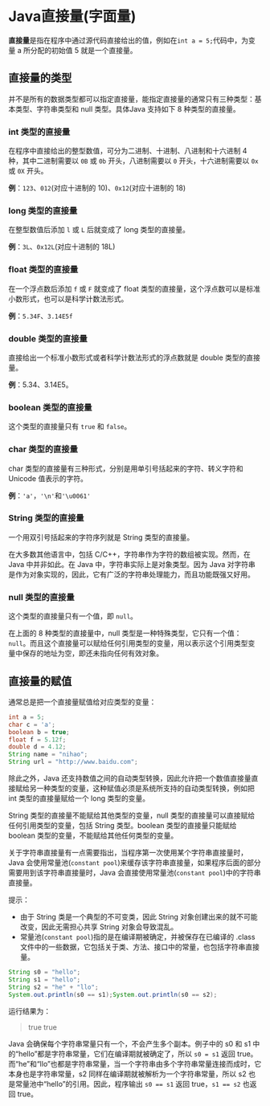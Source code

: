 # Java直接量(字面量)

**直接量**是指在程序中通过源代码直接给出的值，例如在`int a = 5;`代码中，为变量 a 所分配的初始值 5 就是一个直接量。

## 直接量的类型

并不是所有的数据类型都可以指定直接量，能指定直接量的通常只有三种类型：基本类型、字符串类型和 null 类型。具体Java 支持如下 8 种类型的直接量。

### int 类型的直接量

在程序中直接给出的整型数值，可分为二进制、十进制、八进制和十六进制 4 种，其中二进制需要以 `0B` 或 `0b` 开头，八进制需要以 `0` 开头，十六进制需要以 `0x` 或 `0X` 开头。

**例**：`123`、`012`(对应十进制的 10)、`0x12`(对应十进制的 18)

### long 类型的直接量

在整型数值后添加 `l` 或 `L` 后就变成了 long 类型的直接量。

**例**：`3L`、`0x12L`(对应十进制的 18L)

### float 类型的直接量

在一个浮点数后添加 `f` 或 `F` 就变成了 float 类型的直接量，这个浮点数可以是标准小数形式，也可以是科学计数法形式。

**例**：`5.34F`、`3.14E5f`

### double 类型的直接量

直接给出一个标准小数形式或者科学计数法形式的浮点数就是 double 类型的直接量。

**例**：5.34、3.14E5。

### boolean 类型的直接量

这个类型的直接量只有 `true` 和 `false`。

### char 类型的直接量

char 类型的直接量有三种形式，分别是用单引号括起来的字符、转义字符和 Unicode 值表示的字符。

**例**：`'a'`，`'\n'`和`'\u0061'`

### String 类型的直接量

一个用双引号括起来的字符序列就是 String 类型的直接量。

在大多数其他语言中，包括 C/C++，字符串作为字符的数组被实现。然而，在 Java 中并非如此。在 Java 中，字符串实际上是对象类型。因为 Java 对字符串是作为对象实现的，因此，它有广泛的字符串处理能力，而且功能既强又好用。

### null 类型的直接量

这个类型的直接量只有一个值，即 `null`。

在上面的 8 种类型的直接量中，null 类型是一种特殊类型，它只有一个值：`null`。而且这个直接量可以赋给任何引用类型的变量，用以表示这个引用类型变量中保存的地址为空，即还未指向任何有效对象。

## 直接量的赋值

通常总是把一个直接量赋值给对应类型的变量：

```java
int a = 5;
char c = 'a';
boolean b = true;
float f = 5.12f;
double d = 4.12;
String name = "nihao";
String url = "http://www.baidu.com";
```

除此之外，Java 还支持数值之间的自动类型转换，因此允许把一个数值直接量直接赋给另一种类型的变量，这种赋值必须是系统所支持的自动类型转换，例如把 int 类型的直接量赋给一个 long 类型的变量。

String 类型的直接量不能赋给其他类型的变量，null 类型的直接量可以直接赋给任何引用类型的变量，包括 String 类型。boolean 类型的直接量只能赋给 boolean 类型的变量，不能赋给其他任何类型的变量。

关于字符串直接量有一点需要指出，当程序第一次使用某个字符串直接量时，Java 会使用常量池(`constant pool`)来缓存该字符串直接量，如果程序后面的部分需要用到该字符串直接量时，Java 会直接使用常量池(`constant pool`)中的字符串直接量。

提示：

- 由于 String 类是一个典型的不可变类，因此 String 对象创建出来的就不可能改变，因此无需担心共享 String 对象会导致混乱。
- 常量池(`constant pool`)指的是在编译期被确定，并被保存在已编译的 .class 文件中的一些数据，它包括关于类、方法、接口中的常量，也包括字符串直接量。

```java
String s0 = "hello";
String s1 = "hello";
String s2 = "he" + "llo";
System.out.println(s0 == s1);System.out.println(s0 == s2);
```

运行结果为：

> true
> true

Java 会确保每个字符串常量只有一个，不会产生多个副本。例子中的 s0 和 s1 中的“hello”都是字符串常量，它们在编译期就被确定了，所以 `s0 = s1` 返回 true。而“he”和“llo”也都是字符串常量，当一个字符串由多个字符串常量连接而成时，它本身也是字符串常量，s2 同样在编译期就被解析为一个字符串常量，所以 s2 也是常量池中“hello”的引用。因此，程序输出 `s0 == s1` 返回 true，`s1 == s2` 也返回 true。
